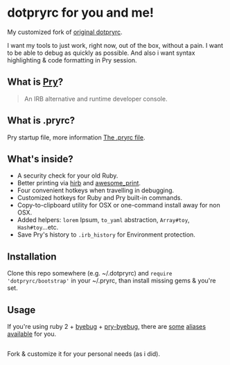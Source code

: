 # dotpryrc for you and me!

My customized fork of [original dotpryrc](https://github.com/JuanitoFatas/dotpryrc).

I want my tools to just work, right now, out of the box, without a pain.
I want to be able to debug as quickly as possible.
And also i want syntax highlighting & code formatting in Pry session.

## What is [Pry](https://github.com/pry/pry/)?

> An IRB alternative and runtime developer console.

## What is .pryrc?

Pry startup file, more information [The .pryrc file](https://github.com/pry/pry/wiki/Pry-rc).

## What's inside?

* A security check for your old Ruby.
* Better printing via [hirb](https://github.com/cldwalker/hirb) and [awesome_print](http://github.com/michaeldv/awesome_print).
* Four convenient hotkeys when travelling in debugging.
* Customized hotkeys for Ruby and Pry built-in commands.
* Copy-to-clipboard utility for OSX or one-command install away for non OSX.
* Added helpers: `lorem` Ipsum, `to_yaml` abstraction, `Array#toy`, `Hash#toy`...etc.
* Save Pry's history to `.irb_history` for Environment protection.

## Installation

Clone this repo somewhere (e.g. ~/.dotpryrc) and
`require 'dotpryrc/bootstrap'` in your ~/.pryrc,
than install missing gems & you're set.

## Usage

If you're using ruby 2 + [byebug](https://github.com/deivid-rodriguez/byebug) + [pry-byebug](https://github.com/deivid-rodriguez/pry-byebug), there are [some](https://github.com/vyorkin/dotpryrc/blob/master/config/hotkeys.rb)
[aliases available](https://github.com/vyorkin/dotpryrc/blob/master/config/aliases.rb) for you.


## 

Fork & customize it for your personal needs (as i did).
